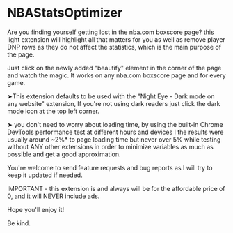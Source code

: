 # NBAStatsOptimizer

Are you finding yourself getting lost in the nba.com boxscore page? this light extension will highlight all that matters for you as well as remove player DNP rows as they do not affect the statistics, which is the main purpose of the page.

Just click on the newly added "beautify" element in the corner of the page and watch the magic.
It works on any nba.com boxscore page and for every game.

➤This extension defaults to be used with the "Night Eye - Dark mode on any website" extension, If you're not using dark readers just click the dark mode icon at the top left corner.

➤ you don't need to worry about loading time, by using the built-in Chrome DevTools performance test at different hours and devices I the results were usually around ~2%* to page loading time but never over 5% while testing without ANY other extensions in order to minimize variables as much as possible and get a good approximation.


You're welcome to send feature requests and bug reports as I will try to keep it updated if needed.

IMPORTANT - this extension is and always will be for the affordable price of 0, and it will NEVER include ads. 

Hope you'll enjoy it!

Be kind.

